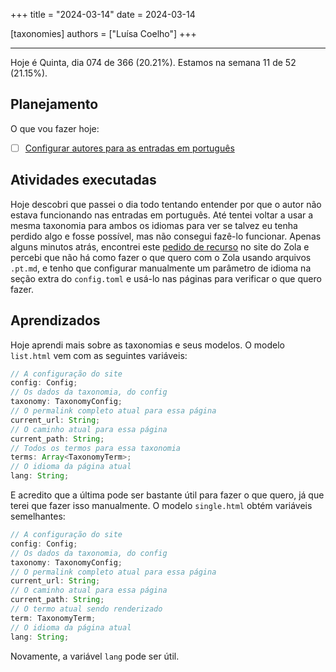 +++
title = "2024-03-14"
date = 2024-03-14

[taxonomies]
authors = ["Luísa Coelho"]
+++

---

Hoje é Quinta, dia 074 de 366 (20.21%). Estamos na semana 11 de 52 (21.15%).

## Planejamento

O que vou fazer hoje:

- [ ] [Configurar autores para as entradas em português](https://github.com/OmnicodeSolutions/worklog-luisa/issues/4)

## Atividades executadas

Hoje descobri que passei o dia todo tentando entender por que o autor não estava funcionando nas entradas em português. Até tentei voltar a usar a mesma taxonomia para ambos os idiomas para ver se talvez eu tenha perdido algo e fosse possível, mas não consegui fazê-lo funcionar. Apenas alguns minutos atrás, encontrei este [pedido de recurso](https://zola.discourse.group/t/different-page-languages-without-multilingual-site/1958/5) no site do Zola e percebi que não há como fazer o que quero com o Zola usando arquivos `.pt.md`, e tenho que configurar manualmente um parâmetro de idioma na seção extra do `config.toml` e usá-lo nas páginas para verificar o que quero fazer.

## Aprendizados

Hoje aprendi mais sobre as taxonomias e seus modelos. O modelo `list.html` vem com as seguintes variáveis:

```ts
// A configuração do site
config: Config;
// Os dados da taxonomia, do config
taxonomy: TaxonomyConfig;
// O permalink completo atual para essa página
current_url: String;
// O caminho atual para essa página
current_path: String;
// Todos os termos para essa taxonomia
terms: Array<TaxonomyTerm>;
// O idioma da página atual
lang: String;
```

E acredito que a última pode ser bastante útil para fazer o que quero, já que terei que fazer isso manualmente. O modelo `single.html` obtém variáveis semelhantes:

```ts
// A configuração do site
config: Config;
// Os dados da taxonomia, do config
taxonomy: TaxonomyConfig;
// O permalink completo atual para essa página
current_url: String;
// O caminho atual para essa página
current_path: String;
// O termo atual sendo renderizado
term: TaxonomyTerm;
// O idioma da página atual
lang: String;
```

Novamente, a variável `lang` pode ser útil.
